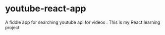 # youtube-react-app
A fiddle app for searching youtube api for videos . This is my React learning project

